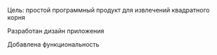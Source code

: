 Цель: простой программный продукт для извлечений квадратного корня

Разработан дизайн приложения

Добавлена функциональность
